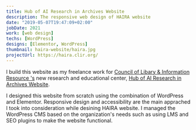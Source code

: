 ```yaml
---
title: Hub of AI Research in Archives Website
description: The responsive web design of HAIRA website
date: "2019-05-07T19:47:09+02:00"
jobDate: 2021
work: [web design]
techs: [WordPress]
designs: [Elementor, WordPress]
thumbnail: haira-website/haira.jpg
projectUrl: https://haira.clir.org/
---
```


I build this website as my freelance work for [Council of Libary & Information Resource 's](https://www.clir.org/) new research and educational center, [Hub of AI Research in Archives Website](https://haira.clir.org/).

I designed this website from scratch using the combination of WordPress and Elementor. Responsive design and accessibility are the main apprached I took into consideration while desining HAIRA website. I managed the WordPress CMS based on the organization's needs such as using LMS and SEO plugins to make the website functional. 
